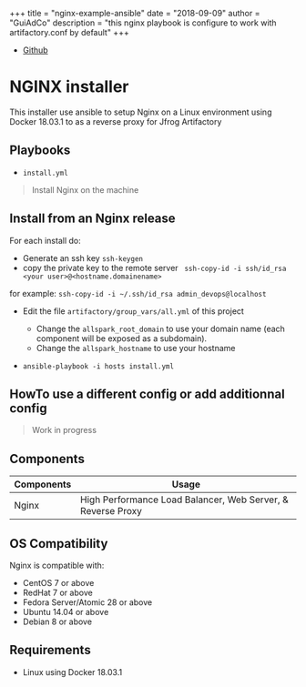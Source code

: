 +++
title = "nginx-example-ansible"
date = "2018-09-09"
author = "GuiAdCo"
description = "this nginx playbook is configure to work with artifactory.conf by default"
+++

- [Github](https://github.com/guiadco/nginx-example-ansible)

# NGINX installer

This installer use ansible to setup Nginx on a Linux environment using Docker 18.03.1 to as a reverse proxy for Jfrog Artifactory

## Playbooks

- `install.yml`

> Install Nginx on the machine


## Install from an Nginx release

For each install do:
- Generate an ssh key
```ssh-keygen```
- copy the private key to the remote server
``` ssh-copy-id -i ssh/id_rsa <your user>@<hostname.domainename>```

for example:
```ssh-copy-id -i ~/.ssh/id_rsa admin_devops@localhost```

- Edit the file `artifactory/group_vars/all.yml` of this project
  - Change the `allspark_root_domain` to use your domain name
    (each component will be exposed as a subdomain).
  - Change the `allspark_hostname` to use your hostname

- `ansible-playbook -i hosts install.yml`

## HowTo use a different config or add additionnal config

> Work in progress

## Components

| Components    | Usage                                                       |
| ------------- | ----------------------------------------------------------- |
| Nginx         | High Performance Load Balancer, Web Server, & Reverse Proxy |

## OS Compatibility

Nginx is compatible with:
  - CentOS 7 or above
  - RedHat 7 or above
  - Fedora Server/Atomic 28 or above
  - Ubuntu 14.04 or above
  - Debian 8 or above

## Requirements

- Linux using Docker 18.03.1